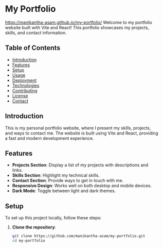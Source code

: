 # My Portfolio
https://manikantha-asam.github.io/my-portfolio/
Welcome to my portfolio website built with Vite and React! This portfolio showcases my projects, skills, and contact information.

## Table of Contents

- [Introduction](#introduction)
- [Features](#features)
- [Setup](#setup)
- [Usage](#usage)
- [Deployment](#deployment)
- [Technologies](#technologies)
- [Contributing](#contributing)
- [License](#license)
- [Contact](#contact)

## Introduction

This is my personal portfolio website, where I present my skills, projects, and ways to contact me. The website is built using Vite and React, providing a fast and modern development experience.

## Features

- **Projects Section**: Display a list of my projects with descriptions and links.
- **Skills Section**: Highlight my technical skills.
- **Contact Section**: Provide ways to get in touch with me.
- **Responsive Design**: Works well on both desktop and mobile devices.
- **Dark Mode**: Toggle between light and dark themes.

## Setup

To set up this project locally, follow these steps:

1. **Clone the repository**:
   ```bash
   git clone https://github.com/manikantha-asam/my-portfolio.git
   cd my-portfolio
